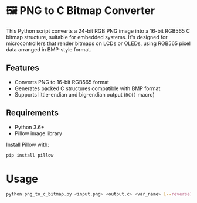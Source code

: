 # 🖼️ PNG to C Bitmap Converter

This Python script converts a 24-bit RGB PNG image into a 16-bit RGB565 C bitmap structure, suitable for embedded systems. It's designed for microcontrollers that render bitmaps on LCDs or OLEDs, using RGB565 pixel data arranged in BMP-style format.

## Features

- Converts PNG to 16-bit RGB565 format
- Generates packed C structures compatible with BMP format
- Supports little-endian and big-endian output (`RC()` macro)

## Requirements

- Python 3.6+
- Pillow image library

Install Pillow with:

```bash
pip install pillow
```

# Usage
```bash
python png_to_c_bitmap.py <input.png> <output.c> <var_name> [--reverse16]
```